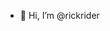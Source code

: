 - 👋 Hi, I’m @rickrider

<!---
rickrider/rickrider is a ✨ special ✨ repository because its `README.md` (this file) appears on your GitHub profile.
You can click the Preview link to take a look at your changes.
--->
